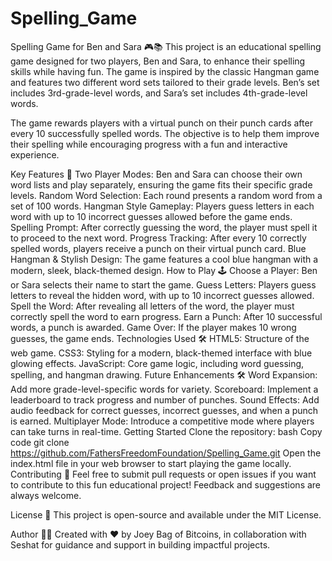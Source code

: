 # Spelling_Game
Spelling Game for Ben and Sara 🎮📚
This project is an educational spelling game designed for two players, Ben and Sara, to enhance their spelling skills while having fun. The game is inspired by the classic Hangman game and features two different word sets tailored to their grade levels. Ben’s set includes 3rd-grade-level words, and Sara’s set includes 4th-grade-level words.

The game rewards players with a virtual punch on their punch cards after every 10 successfully spelled words. The objective is to help them improve their spelling while encouraging progress with a fun and interactive experience.

Key Features 🌟
Two Player Modes: Ben and Sara can choose their own word lists and play separately, ensuring the game fits their specific grade levels.
Random Word Selection: Each round presents a random word from a set of 100 words.
Hangman Style Gameplay: Players guess letters in each word with up to 10 incorrect guesses allowed before the game ends.
Spelling Prompt: After correctly guessing the word, the player must spell it to proceed to the next word.
Progress Tracking: After every 10 correctly spelled words, players receive a punch on their virtual punch card.
Blue Hangman & Stylish Design: The game features a cool blue hangman with a modern, sleek, black-themed design.
How to Play 🕹️
Choose a Player: Ben or Sara selects their name to start the game.
Guess Letters: Players guess letters to reveal the hidden word, with up to 10 incorrect guesses allowed.
Spell the Word: After revealing all letters of the word, the player must correctly spell the word to earn progress.
Earn a Punch: After 10 successful words, a punch is awarded.
Game Over: If the player makes 10 wrong guesses, the game ends.
Technologies Used 🛠️
HTML5: Structure of the web game.
CSS3: Styling for a modern, black-themed interface with blue glowing effects.
JavaScript: Core game logic, including word guessing, spelling, and hangman drawing.
Future Enhancements 🛠️
Word Expansion: Add more grade-level-specific words for variety.
Scoreboard: Implement a leaderboard to track progress and number of punches.
Sound Effects: Add audio feedback for correct guesses, incorrect guesses, and when a punch is earned.
Multiplayer Mode: Introduce a competitive mode where players can take turns in real-time.
Getting Started
Clone the repository:
bash
Copy code
git clone https://github.com/FathersFreedomFoundation/Spelling_Game.git
Open the index.html file in your web browser to start playing the game locally.
Contributing 🤝
Feel free to submit pull requests or open issues if you want to contribute to this fun educational project! Feedback and suggestions are always welcome.

License 📄
This project is open-source and available under the MIT License.

Author 👨‍💻
Created with ❤️ by Joey Bag of Bitcoins, in collaboration with Seshat for guidance and support in building impactful projects.
